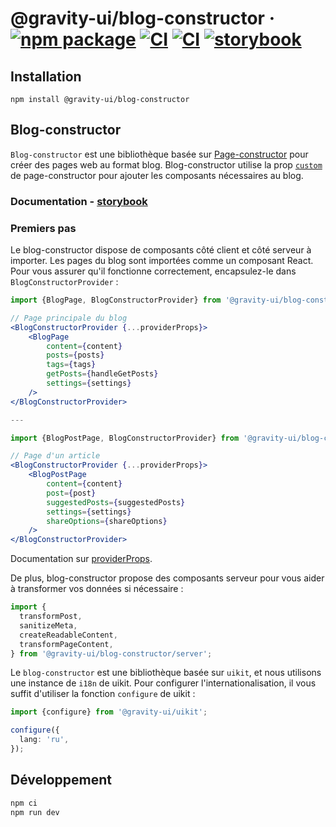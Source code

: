 # @gravity-ui/blog-constructor &middot; [![npm package](https://img.shields.io/npm/v/@gravity-ui/blog-constructor)](https://www.npmjs.com/package/@gravity-ui/blog-constructor) [![CI](https://img.shields.io/github/actions/workflow/status/gravity-ui/blog-constructor/ci.yml?branch=main&label=CI)](https://github.com/gravity-ui/blog-constructor/actions/workflows/ci.yml?query=branch:main) [![CI](https://img.shields.io/github/actions/workflow/status/gravity-ui/blog-constructor/release.yml?branch=main&label=Release)](https://github.com/gravity-ui/blog-constructor/actions/workflows/release.yml?query=branch:main) [![storybook](https://img.shields.io/badge/Storybook-deployed-ff4685)](https://preview.gravity-ui.com/blog-constructor/)

## Installation

```shell
npm install @gravity-ui/blog-constructor
```

## Blog-constructor

`Blog-constructor` est une bibliothèque basée sur [Page-constructor](https://github.com/gravity-ui/page-constructor) pour créer des pages web au format blog. Blog-constructor utilise la prop [`custom`](https://github.com/gravity-ui/page-constructor#custom-blocks) de page-constructor pour ajouter les composants nécessaires au blog.

### Documentation - [storybook](https://preview.gravity-ui.com/blog-constructor/)

### Premiers pas

Le blog-constructor dispose de composants côté client et côté serveur à importer. Les pages du blog sont importées comme un composant React. Pour vous assurer qu'il fonctionne correctement, encapsulez-le dans `BlogConstructorProvider` :

```jsx
import {BlogPage, BlogConstructorProvider} from '@gravity-ui/blog-constructor';

// Page principale du blog
<BlogConstructorProvider {...providerProps}>
    <BlogPage
        content={content}
        posts={posts}
        tags={tags}
        getPosts={handleGetPosts}
        settings={settings}
    />
</BlogConstructorProvider>

---

import {BlogPostPage, BlogConstructorProvider} from '@gravity-ui/blog-constructor';

// Page d'un article
<BlogConstructorProvider {...providerProps}>
    <BlogPostPage
        content={content}
        post={post}
        suggestedPosts={suggestedPosts}
        settings={settings}
        shareOptions={shareOptions}
    />
</BlogConstructorProvider>

```

Documentation sur [providerProps](./src/constructor/README.md).

De plus, blog-constructor propose des composants serveur pour vous aider à transformer vos données si nécessaire :

```jsx
import {
  transformPost,
  sanitizeMeta,
  createReadableContent,
  transformPageContent,
} from '@gravity-ui/blog-constructor/server';
```

Le `blog-constructor` est une bibliothèque basée sur `uikit`, et nous utilisons une instance de `i18n` de uikit. Pour configurer l'internationalisation, il vous suffit d'utiliser la fonction `configure` de uikit :

```typescript
import {configure} from '@gravity-ui/uikit';

configure({
  lang: 'ru',
});
```

## Développement

```bash
npm ci
npm run dev
```